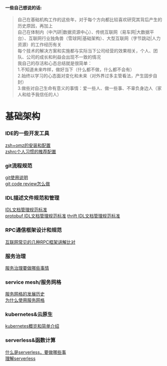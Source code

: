 <!--
 * @Author: your name
 * @Date: 2022-04-13 11:30:35
 * @LastEditTime: 2022-04-15 11:10:26
 * @LastEditors: Please set LastEditors
 * @Description: 打开koroFileHeader查看配置 进行设置: https://github.com/OBKoro1/koro1FileHeader/wiki/%E9%85%8D%E7%BD%AE 
 * @FilePath: /infra-std/README.md
-->
#### 一些自己想说的话:  
> 自己在基础机构工作的这些年，对于每个方向都比较喜欢研究其背后产生的历史原因，再加上  
> 自己在体制内（中汽研|数据资源中心）、传统互联网（易车网|大数据平台）、互联网行业独角兽（雪球网|基础架构）、大型互联网（字节跳动|人力资源）的工作经历有关  
> 每个技术的解决方案和实施都与实际当下公司经营的效果相关，个人、团队、公司的成长和利益会出现不一致的情况  
> 我自己的存活和心态总结就是很简单：  
>   1.不知道未来咋样，做好当下（什么都不做，什么都不会有）  
>   2.始终以学习的心态面对变化和未来（对外界过多主管看法，产生固步自封）  
>   3.做些对自己生命有意义的事情：爱一些人、做一些事、不辜负身边人（家人和给予我信任的人）

# 基础架构

### IDE的一些开发工具
[zsh+omz的安装和配置](./IDE_DEV_tool/zsh_omz_install.md)  
[zshrc个人习惯的推荐配置](./IDE_DEV_tool/zshrc_conf.md)

### git流程规范
[git使用说明](./GIT_flow_norm/GIT_useage.md)  
[git code review怎么做](./GIT_flow_norm/GIT_code_review.md)

### IDL描述文件规范和管理
[IDL文档管理规范标准](./IDL_define_std/IDL_std.md)  
[protobuf IDL文档管理规范标准](./IDL_define_std/IDL_protobuf_std.md)
[thrift IDL文档管理规范标准](./IDL_define_std/IDL_thrift_std.md)

### RPC通信框架设计和规范
[互联网常见的几种RPC框架讲解比对](./RPC_infra_desc/RPC_infra_compare.md)

### 服务治理
[服务治理要做哪些事情](./SOA_governance/SOA_governance_view.md)  

### service mesh/服务网格
[服务网格的发展历史](./service_mesh/service_mesh_history.md)  
[为什么使用服务网格](./service_mesh/service_mesh_why.md)

### kubernetes&云原生
[kubernetes概览和简单介绍](./kubernetes_and_CNCF/kubernetes_overview.md)

### serverless&函数计算
[什么是serverless，要做哪些事](./server_less/serviceless_desc.md)  
[理解serverless](./server_less/server_less_got.md)